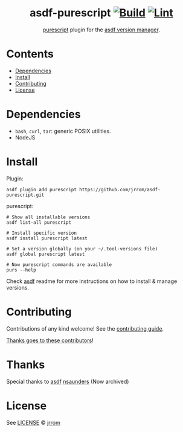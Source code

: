 <div align="center">

# asdf-purescript [![Build](https://github.com/jrrom/asdf-purescript/actions/workflows/build.yml/badge.svg)](https://github.com/jrrom/asdf-purescript/actions/workflows/build.yml) [![Lint](https://github.com/jrrom/asdf-purescript/actions/workflows/lint.yml/badge.svg)](https://github.com/jrrom/asdf-purescript/actions/workflows/lint.yml)

[purescript](https://github.com/purescript/documentation) plugin for the [asdf version manager](https://asdf-vm.com).

</div>

# Contents

- [Dependencies](#dependencies)
- [Install](#install)
- [Contributing](#contributing)
- [License](#license)

# Dependencies

- `bash`, `curl`, `tar`: generic POSIX utilities.
- NodeJS

# Install

Plugin:

```shell
asdf plugin add purescript https://github.com/jrrom/asdf-purescript.git
```

purescript:

```shell
# Show all installable versions
asdf list-all purescript

# Install specific version
asdf install purescript latest

# Set a version globally (on your ~/.tool-versions file)
asdf global purescript latest

# Now purescript commands are available
purs --help
```

Check [asdf](https://github.com/asdf-vm/asdf) readme for more instructions on how to
install & manage versions.

# Contributing

Contributions of any kind welcome! See the [contributing guide](contributing.md).

[Thanks goes to these contributors](https://github.com/jrrom/asdf-purescript/graphs/contributors)!

# Thanks

Special thanks to [asdf](https://github.com/asdf-vm/asdf)
[nsaunders](https://github.com/nsaunders/asdf-purescript) (Now archived)

# License

See [LICENSE](LICENSE) © [jrrom](https://github.com/jrrom/)
